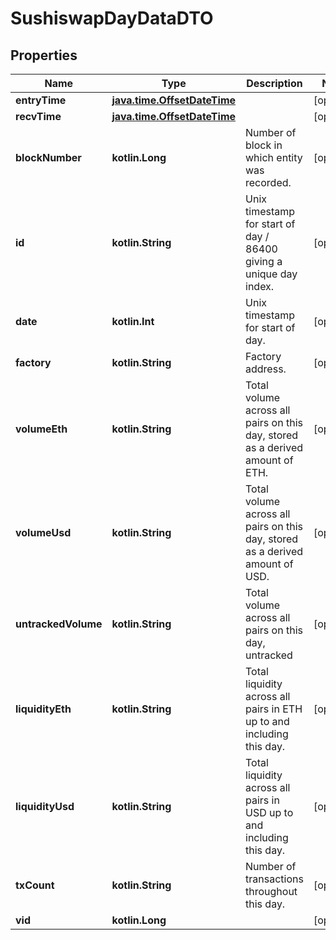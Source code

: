 
# SushiswapDayDataDTO

## Properties
Name | Type | Description | Notes
------------ | ------------- | ------------- | -------------
**entryTime** | [**java.time.OffsetDateTime**](java.time.OffsetDateTime.md) |  |  [optional]
**recvTime** | [**java.time.OffsetDateTime**](java.time.OffsetDateTime.md) |  |  [optional]
**blockNumber** | **kotlin.Long** | Number of block in which entity was recorded. |  [optional]
**id** | **kotlin.String** | Unix timestamp for start of day / 86400 giving a unique day index. |  [optional]
**date** | **kotlin.Int** | Unix timestamp for start of day. |  [optional]
**factory** | **kotlin.String** | Factory address. |  [optional]
**volumeEth** | **kotlin.String** | Total volume across all pairs on this day, stored as a derived amount of ETH. |  [optional]
**volumeUsd** | **kotlin.String** | Total volume across all pairs on this day, stored as a derived amount of USD. |  [optional]
**untrackedVolume** | **kotlin.String** | Total volume across all pairs on this day, untracked |  [optional]
**liquidityEth** | **kotlin.String** | Total liquidity across all pairs in ETH up to and including this day. |  [optional]
**liquidityUsd** | **kotlin.String** | Total liquidity across all pairs in USD up to and including this day. |  [optional]
**txCount** | **kotlin.String** | Number of transactions throughout this day. |  [optional]
**vid** | **kotlin.Long** |  |  [optional]



